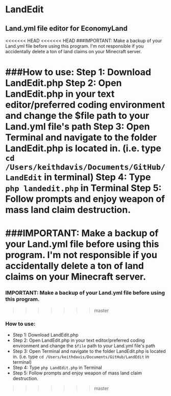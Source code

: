 # LandEdit
## Land.yml file editor for EconomyLand

<<<<<<< HEAD
<<<<<<< HEAD
###IMPORTANT: Make a backup of your Land.yml file before using this program. I'm not responsible if you accidentally delete a ton of land claims on your Minecraft server.

###How to use:
Step 1: Download LandEdit.php
Step 2: Open LandEdit.php in your text editor/preferred coding environment and change the $file path to your Land.yml file's path
Step 3: Open Terminal and navigate to the folder LandEdit.php is located in.
(i.e. type ```cd /Users/keithdavis/Documents/GitHub/LandEdit``` in terminal)
Step 4: Type ```php landedit.php``` in Terminal
Step 5: Follow prompts and enjoy weapon of mass land claim destruction.
=======
###IMPORTANT: Make a backup of your Land.yml file before using this program. I'm not responsible if you accidentally delete a ton of land claims on your Minecraft server. 
=======
### IMPORTANT: Make a backup of your Land.yml file before using this program. 
>>>>>>> master

### How to use:
* Step 1: Download LandEdit.php
* Step 2: Open LandEdit.php in your text editor/preferred coding environment and change the ```$file``` path to your Land.yml file's path
* Step 3: Open Terminal and navigate to the folder LandEdit.php is located in.
(i.e. type ```cd /Users/keithdavis/Documents/GitHub/LandEdit``` in terminal)
* Step 4: Type ```php LandEdit.php``` in Terminal
* Step 5: Follow prompts and enjoy weapon of mass land claim destruction. 

>>>>>>> master
